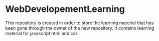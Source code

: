 # WebDevelopementLearning
This repository is created in order to store the learning material that has been gone through the owner of the new repository. It contains learning material for javascript html and css
